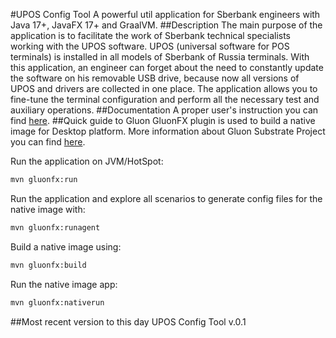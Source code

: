 #UPOS Config Tool
A powerful util application for Sberbank engineers with Java 17+, JavaFX 17+ and GraalVM.
##Description
The main purpose of the application is to facilitate the work of Sberbank technical specialists working with the UPOS software. UPOS (universal software for POS terminals) is installed in all models of Sberbank of Russia terminals. With this application, an engineer can forget about the need to constantly update the software on his removable USB drive, because now all versions of UPOS and drivers are collected in one place.
The application allows you to fine-tune the terminal configuration and perform all the necessary test and auxiliary operations.
##Documentation
A proper user's instruction you can find [here]().
##Quick guide to Gluon
GluonFX plugin is used to build a native image for Desktop platform. More information about Gluon Substrate Project you can find [here](https://docs.gluonhq.com/).

Run the application on JVM/HotSpot:
```bash
mvn gluonfx:run
```
Run the application and explore all scenarios to generate config files for the native image with:
```bash
mvn gluonfx:runagent
```
Build a native image using:
```bash
mvn gluonfx:build
```
Run the native image app:
```bash
mvn gluonfx:nativerun
```
##Most recent version to this day
UPOS Config Tool v.0.1